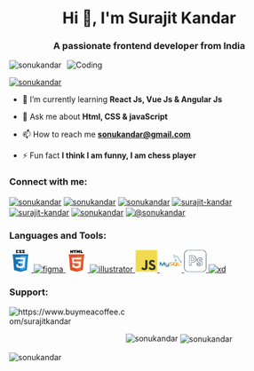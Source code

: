 <h1 align="center">Hi 👋, I'm Surajit Kandar</h1>
<h3 align="center">A passionate frontend developer from India</h3>
<img align="right" alt="Coding" width="400" src="https://cdn.dribbble.com/users/720825/screenshots/3253310/slim-jim-_dribbble_-_800x600_.gif">

<p align="left"> <img src="https://komarev.com/ghpvc/?username=sonukandar&label=Profile%20views&color=0e75b6&style=flat" alt="sonukandar" /> </p>

<p align="left"> <a href="https://twitter.com/sonukandar" target="blank"><img src="https://img.shields.io/twitter/follow/sonukandar?logo=twitter&style=for-the-badge" alt="sonukandar" /></a> </p>

- 🌱 I’m currently learning **React Js, Vue Js & Angular Js**

- 💬 Ask me about **Html, CSS & javaScript**

- 📫 How to reach me **sonukandar@gmail.com**

- ⚡ Fun fact **I think I am funny, I am chess player**

<h3 align="left">Connect with me:</h3>
<p align="left">
<a href="https://codepen.io/sonukandar" target="blank"><img align="center" src="https://raw.githubusercontent.com/rahuldkjain/github-profile-readme-generator/master/src/images/icons/Social/codepen.svg" alt="sonukandar" height="30" width="40" /></a>
<a href="https://dev.to/sonukandar" target="blank"><img align="center" src="https://raw.githubusercontent.com/rahuldkjain/github-profile-readme-generator/master/src/images/icons/Social/devto.svg" alt="sonukandar" height="30" width="40" /></a>
<a href="https://twitter.com/sonukandar" target="blank"><img align="center" src="https://raw.githubusercontent.com/rahuldkjain/github-profile-readme-generator/master/src/images/icons/Social/twitter.svg" alt="sonukandar" height="30" width="40" /></a>
<a href="https://linkedin.com/in/surajit-kandar" target="blank"><img align="center" src="https://raw.githubusercontent.com/rahuldkjain/github-profile-readme-generator/master/src/images/icons/Social/linked-in-alt.svg" alt="surajit-kandar" height="30" width="40" /></a>
<a href="https://stackoverflow.com/users/surajit-kandar" target="blank"><img align="center" src="https://raw.githubusercontent.com/rahuldkjain/github-profile-readme-generator/master/src/images/icons/Social/stack-overflow.svg" alt="surajit-kandar" height="30" width="40" /></a>
<a href="https://fb.com/sonukandar" target="blank"><img align="center" src="https://raw.githubusercontent.com/rahuldkjain/github-profile-readme-generator/master/src/images/icons/Social/facebook.svg" alt="sonukandar" height="30" width="40" /></a>
<a href="https://medium.com/@sonukandar" target="blank"><img align="center" src="https://raw.githubusercontent.com/rahuldkjain/github-profile-readme-generator/master/src/images/icons/Social/medium.svg" alt="@sonukandar" height="30" width="40" /></a>
</p>

<h3 align="left">Languages and Tools:</h3>
<p align="left"> <a href="https://www.w3schools.com/css/" target="_blank" rel="noreferrer"> <img src="https://raw.githubusercontent.com/devicons/devicon/master/icons/css3/css3-original-wordmark.svg" alt="css3" width="40" height="40"/> </a> <a href="https://www.figma.com/" target="_blank" rel="noreferrer"> <img src="https://www.vectorlogo.zone/logos/figma/figma-icon.svg" alt="figma" width="40" height="40"/> </a> <a href="https://www.w3.org/html/" target="_blank" rel="noreferrer"> <img src="https://raw.githubusercontent.com/devicons/devicon/master/icons/html5/html5-original-wordmark.svg" alt="html5" width="40" height="40"/> </a> <a href="https://www.adobe.com/in/products/illustrator.html" target="_blank" rel="noreferrer"> <img src="https://www.vectorlogo.zone/logos/adobe_illustrator/adobe_illustrator-icon.svg" alt="illustrator" width="40" height="40"/> </a> <a href="https://developer.mozilla.org/en-US/docs/Web/JavaScript" target="_blank" rel="noreferrer"> <img src="https://raw.githubusercontent.com/devicons/devicon/master/icons/javascript/javascript-original.svg" alt="javascript" width="40" height="40"/> </a> <a href="https://www.mysql.com/" target="_blank" rel="noreferrer"> <img src="https://raw.githubusercontent.com/devicons/devicon/master/icons/mysql/mysql-original-wordmark.svg" alt="mysql" width="40" height="40"/> </a> <a href="https://www.photoshop.com/en" target="_blank" rel="noreferrer"> <img src="https://raw.githubusercontent.com/devicons/devicon/master/icons/photoshop/photoshop-line.svg" alt="photoshop" width="40" height="40"/> </a> <a href="https://www.adobe.com/products/xd.html" target="_blank" rel="noreferrer"> <img src="https://cdn.worldvectorlogo.com/logos/adobe-xd.svg" alt="xd" width="40" height="40"/> </a> </p>

<h3 align="left">Support:</h3>
<p><a href="https://www.buymeacoffee.com/https://www.buymeacoffee.com/surajitkandar"> <img align="left" src="https://cdn.buymeacoffee.com/buttons/v2/default-yellow.png" height="50" width="210" alt="https://www.buymeacoffee.com/surajitkandar" /></a></p><br><br>

<p><img align="left" src="https://github-readme-stats.vercel.app/api/top-langs?username=sonukandar&show_icons=true&locale=en&layout=compact" alt="sonukandar" /></p>

<p>&nbsp;<img align="center" src="https://github-readme-stats.vercel.app/api?username=sonukandar&show_icons=true&locale=en" alt="sonukandar" /></p>

<p><img align="center" src="https://github-readme-streak-stats.herokuapp.com/?user=sonukandar&" alt="sonukandar" /></p>
